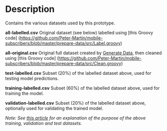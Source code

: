 # Description
Contains the various datasets used by this prototype.

__all-labelled.csv__
Original dataset (see below) labelled using [this Groovy code]
(https://github.com/Peter-Martin/mobile-subscribers/blob/master/prepare-data/src/Label.groovy)

__all-original.csv__
Original full dataset created by [Generate Data](http://generatedata.com/), then cleaned using [this Groovy code]
(https://github.com/Peter-Martin/mobile-subscribers/blob/master/prepare-data/src/Clean.groovy)

__test-labelled.csv__
Subset (20%) of the labelled dataset above, used for testing model predictions.

__training-labelled.csv__
Subset (60%) of the labelled dataset above, used for training the model.

__validation-labelled.csv__
Subset (20%) of the labelled dataset above, optionally used for validating the trained model.

*Note: See [this article](https://towardsdatascience.com/train-validation-and-test-sets-72cb40cba9e7) for an
explanation of the purpose of the above training, validation and test datasets.*
